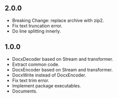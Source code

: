 ## 2.0.0

- Breaking Change: replace archive with zip2.
- Fix text truncation error.
- Do line splitting innerly.

## 1.0.0

- DocxDecoder based on Stream and transformer.
- Extract common code.
- DocxEncoder based on Stream and transformer.
- DocxWrite instead of DocxEncoder.
- Fix text trim error.
- Implement package executables.
- Documents.
